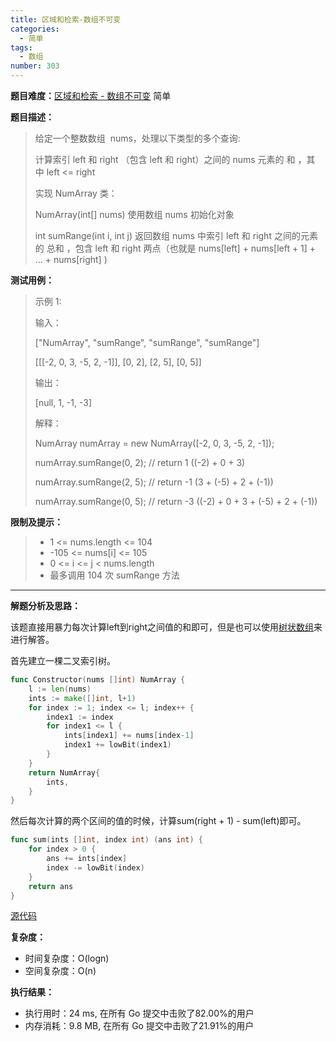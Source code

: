 ```yaml
---
title: 区域和检索-数组不可变
categories:
  - 简单
tags:
  - 数组
number: 303
---
```


**题目难度：**[区域和检索 - 数组不可变](https://leetcode.cn/problems/range-sum-query-immutable/) 简单

**题目描述：**

> 给定一个整数数组  nums，处理以下类型的多个查询:
> 
> 
> 计算索引 left 和 right （包含 left 和 right）之间的 nums 元素的 和 ，其中 left <= right
> 
> 实现 NumArray 类：
> 
> NumArray(int[] nums) 使用数组 nums 初始化对象
> 
> int sumRange(int i, int j) 返回数组 nums 中索引 left 和 right 之间的元素的 总和 ，包含 left 和 right 两点（也就是 nums[left] + nums[left + 1] + ... + nums[right] )


**测试用例：**

> 示例 1:
>
> 输入：
> 
> ["NumArray", "sumRange", "sumRange", "sumRange"]
> 
> [[[-2, 0, 3, -5, 2, -1]], [0, 2], [2, 5], [0, 5]]
> 
> 输出：
> 
> [null, 1, -1, -3]
> 
> 解释：
> 
> NumArray numArray = new NumArray([-2, 0, 3, -5, 2, -1]);
> 
> numArray.sumRange(0, 2); // return 1 ((-2) + 0 + 3)
> 
> numArray.sumRange(2, 5); // return -1 (3 + (-5) + 2 + (-1))
> 
> numArray.sumRange(0, 5); // return -3 ((-2) + 0 + 3 + (-5) + 2 + (-1))


**限制及提示：**
> - 1 <= nums.length <= 104
> - -105 <= nums[i] <= 105
> - 0 <= i <= j < nums.length
> - 最多调用 104 次 sumRange 方法


---
**解题分析及思路：**


该题直接用暴力每次计算left到right之间值的和即可，但是也可以使用[树状数组](../pages/bit)来进行解答。

首先建立一棵二叉索引树。

```go
func Constructor(nums []int) NumArray {
	l := len(nums)
	ints := make([]int, l+1)
	for index := 1; index <= l; index++ {
		index1 := index
		for index1 <= l {
			ints[index1] += nums[index-1]
			index1 += lowBit(index1)
		}
	}
	return NumArray{
		ints,
	}
}
```

然后每次计算的两个区间的值的时候，计算sum(right + 1) - sum(left)即可。
```go
func sum(ints []int, index int) (ans int) {
	for index > 0 {
		ans += ints[index]
		index -= lowBit(index)
	}
	return ans
}
```



[源代码](https://github.com/lomtom/algorithm-go/blob/main/leetcode/303/303区域和检索-数组不可变_test.go)

**复杂度：**
- 时间复杂度：O(logn)
- 空间复杂度：O(n)

**执行结果：**

- 执行用时：24 ms, 在所有 Go 提交中击败了82.00%的用户
- 内存消耗：9.8 MB, 在所有 Go 提交中击败了21.91%的用户
